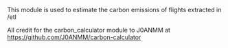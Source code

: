 This module is used to estimate the carbon emissions of flights extracted in /etl

All credit for the carbon_calculator module to J0ANMM at https://github.com/J0ANMM/carbon-calculator
